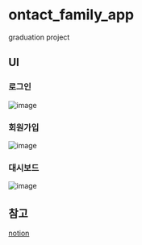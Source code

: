 # ontact_family_app

graduation project

## UI

### 로그인
![image](https://user-images.githubusercontent.com/63990390/162246535-df025ba5-a8b1-4b93-a259-2e49afce79c0.png)

### 회원가입
![image](https://user-images.githubusercontent.com/63990390/162246605-a7f1e9b6-5e17-44a5-bf78-bcebcfafbfeb.png)

### 대시보드
![image](https://user-images.githubusercontent.com/63990390/165759174-3c3d1cde-1bab-4f1a-b793-78a160cdf23a.png)

## 참고
[notion](https://www.notion.so/4a577ebe8105403c8656a104118c1abd)

